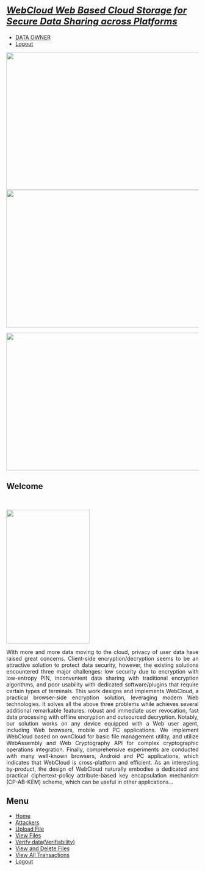 <head>

<title>DATA OWNERMain</title>

<meta http-equiv="Content-Type" content="text/html; charset=utf-8" />

<link href="css/style.css" rel="stylesheet" type="text/css" />

<link rel="stylesheet" type="text/css" href="css/coin-slider.css" />

<script type="text/javascript" src="js/cufon-yui.js"></script>

<script type="text/javascript" src="js/cufon-titillium-250.js"></script>

<script type="text/javascript" src="js/jquery-1.4.2.min.js"></script>

<script type="text/javascript" src="js/script.js"></script>

<script type="text/javascript" src="js/coin-slider.min.js"></script>

<style type="text/css">

<!--

.style2 {

font-size: 24px;

font-weight: bold;

font-style: italic;

}

style3 {font-weight: bold)

style4 {

color: #FF0000;

font-weight: bold;

}
        
-->
  
</style>

</head>

<body>

<div class="main">

<div class="header">

<div class="header_resize">

<div class="logo">

<h1><a href="index.html" class="style2">WebCloud Web Based Cloud Storage for<br/>Secure Data Sharing across Platforms</a></h1>

</div>

<div class="menu_nav">

<ul>

<li class="active"><a href="DO_Main.jsp"><span>DATA OWNER</span></a></li>

<li class="active"><a href="DO_Login.jsp">Logout</a></li>

</ul>

</div>

<div class="clr"></div>

<div class="slider">

<div id="coin-slider">

<a href="#"><img src="images/slide1.jpg" width="960" height="360" alt="" /></a> <a href="#"><img src="images/slide2.jpg" width="960" height="360" alt="" /></a>

<a href="#"><img src="images/slide3.jpg" width="960" height="360" alt="" /></a> </div>

<div class="clr"></div>

</div>

<div class="clr"></div>

</div>

</div>

<div class="content">

<div class="content_resize">
<div class="mainbar">

<div class="article">

<h2>Welcome</h2>

<p class="infopost">&nbsp;</p>

<div class="img"><img src="images/img1.jpg" width="218" height="350" alt="" class="fl"/></div>

<div class="post_content">

<p align="justify" class="style4">With more and more data moving to the cloud, privacy of user data have raised great concerns. Client-side encryption/decryption seems to be an attractive solution to protect data security, however, the existing solutions encountered three major challenges: low security due to encryption with low-entropy PIN, inconvenient data sharing with traditional encryption algorithms, and poor usability with dedicated software/plugins that require certain types of terminals. This work designs and implements WebCloud, a practical browser-side encryption solution, leveraging modern Web technologies. It solves all the above three problems while achieves several additional remarkable features: robust and immediate user revocation, fast data processing with offline encryption and outsourced decryption. Notably, our solution works on any device equipped with a Web user agent, including Web browsers, mobile and PC applications. We implement WebCloud based on ownCloud for basic file management utility, and utilize WebAssembly and Web Cryptography API for complex cryptographic operations integration. Finally, comprehensive experiments are conducted with many well-known browsers, Android and PC applications, which indicates that WebCloud is cross-platform and efficient. As an interesting by-product, the design of WebCloud naturally embodies a dedicated and practical ciphertext-policy attribute-based key encapsulation mechanism (CP-AB-KEM) scheme, which can be useful in other applications...</p>

</div>

<div class="clr"></div>

</div>

</div>

<div class="sidebar">

<div class="gadget">

<h2 class="star">Menu</h2>

<div class="clr"></div>

<ul class="sb_menu style3">

<li><a href="DO_Main.jsp">Home</a></li>

<li><a href="DO_Attackers.jsp">Attackers</a></li>

<li><a href="DO_Upload.jsp">Upload File</a></li>

<li><a href="DO_ViewFiles.jsp">View Files</a></li>

<li><a href="DO VerifyFiles.jsp">Verify data(Verifiability)</a></li>

<li><a href="DO_Delete.jsp">View and Delete Files</a></li>

<li><a href="DO_Transactions.jsp">View All Transactions</a></li>

<li><a href="DO_Login.jsp">Logout</a></li>

</ul>

</div>

</div>

<div class="clr"></div>

</div>

</div>

<div class="fbg"></div>

<div class="footer">

<div class="footer_resize">

<p class="lf">&nbsp;</p>

<p class="rf">&nbsp;</p>

<div style="clear:both;"></div>

</div>

</div>

</div>

<div align=center></div>

</body>

</html>
